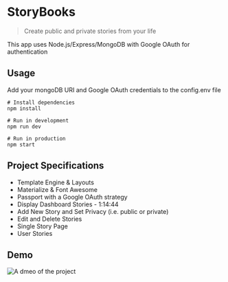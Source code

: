 # StoryBooks

> Create public and private stories from your life

This app uses Node.js/Express/MongoDB with Google OAuth for authentication

## Usage

Add your mongoDB URI and Google OAuth credentials to the config.env file

```
# Install dependencies
npm install

# Run in development
npm run dev

# Run in production
npm start
```

## Project Specifications


- Template Engine & Layouts 
- Materialize & Font Awesome
- Passport with a Google OAuth strategy
- Display Dashboard Stories - 1:14:44
- Add New Story and Set Privacy (i.e. public or private)
- Edit and Delete Stories
- Single Story Page 
- User Stories 

## Demo

![A dmeo of the project](./demo/1.png)
